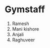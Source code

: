 # Gymstaff
<!Doctype html>
<html>
<head>
</head>
<body>
	<ol>
	<li>Ramesh</li>
	<li>Mani kishore</li>
	<li>Anjali</li>
	<li>Raghuveer</li>
	</ol>
</body>
</html>
